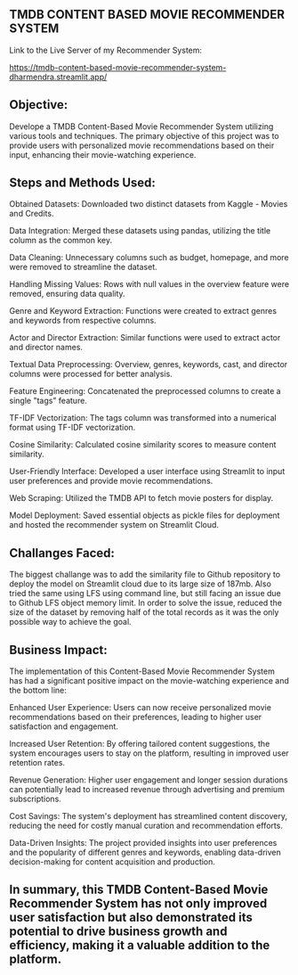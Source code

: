## TMDB CONTENT BASED MOVIE RECOMMENDER SYSTEM

Link to the Live Server of my Recommender System:

https://tmdb-content-based-movie-recommender-system-dharmendra.streamlit.app/

## Objective:

Develope a TMDB Content-Based Movie Recommender System utilizing various tools and techniques. The primary objective of this project was to provide users with personalized movie recommendations based on their input, enhancing their movie-watching experience.

## Steps and Methods Used:

Obtained Datasets: Downloaded two distinct datasets from Kaggle - Movies and Credits.

Data Integration: Merged these datasets using pandas, utilizing the title column as the common key.

Data Cleaning: Unnecessary columns such as budget, homepage, and more were removed to streamline the dataset.

Handling Missing Values: Rows with null values in the overview feature were removed, ensuring data quality.

Genre and Keyword Extraction: Functions were created to extract genres and keywords from respective columns.

Actor and Director Extraction: Similar functions were used to extract actor and director names.

Textual Data Preprocessing: Overview, genres, keywords, cast, and director columns were processed for better analysis.

Feature Engineering: Concatenated the preprocessed columns to create a single "tags" feature.

TF-IDF Vectorization: The tags column was transformed into a numerical format using TF-IDF vectorization.

Cosine Similarity: Calculated cosine similarity scores to measure content similarity.

User-Friendly Interface: Developed a user interface using Streamlit to input user preferences and provide movie recommendations.

Web Scraping: Utilized the TMDB API to fetch movie posters for display.

Model Deployment: Saved essential objects as pickle files for deployment and hosted the recommender system on Streamlit Cloud.

## Challanges Faced:

The biggest challange was to add the similarity file to Github repository to deploy the model on Streamlit cloud due to its large size of 187mb. Also tried the same using LFS using command line, but still facing an issue due to Github LFS object memory limit. In order to solve the issue, reduced the size of the dataset by removing half of the total records as it was the only possible way to achieve the goal.

## Business Impact:

The implementation of this Content-Based Movie Recommender System has had a significant positive impact on the movie-watching experience and the bottom line:

Enhanced User Experience: Users can now receive personalized movie recommendations based on their preferences, leading to higher user satisfaction and engagement.

Increased User Retention: By offering tailored content suggestions, the system encourages users to stay on the platform, resulting in improved user retention rates.

Revenue Generation: Higher user engagement and longer session durations can potentially lead to increased revenue through advertising and premium subscriptions.

Cost Savings: The system's deployment has streamlined content discovery, reducing the need for costly manual curation and recommendation efforts.

Data-Driven Insights: The project provided insights into user preferences and the popularity of different genres and keywords, enabling data-driven decision-making for content acquisition and production.

## In summary, this TMDB Content-Based Movie Recommender System has not only improved user satisfaction but also demonstrated its potential to drive business growth and efficiency, making it a valuable addition to the platform.
